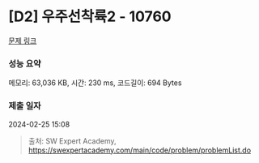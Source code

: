 # [D2] 우주선착륙2 - 10760 

[문제 링크](https://swexpertacademy.com/main/code/problem/problemDetail.do?contestProbId=AXSHJueab1oDFAQT) 

### 성능 요약

메모리: 63,036 KB, 시간: 230 ms, 코드길이: 694 Bytes

### 제출 일자

2024-02-25 15:08



> 출처: SW Expert Academy, https://swexpertacademy.com/main/code/problem/problemList.do